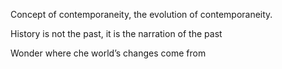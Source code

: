 ---
---

Concept of contemporaneity, the evolution of contemporaneity.

History is not the past, it is the narration of the past

Wonder where che world’s changes come from